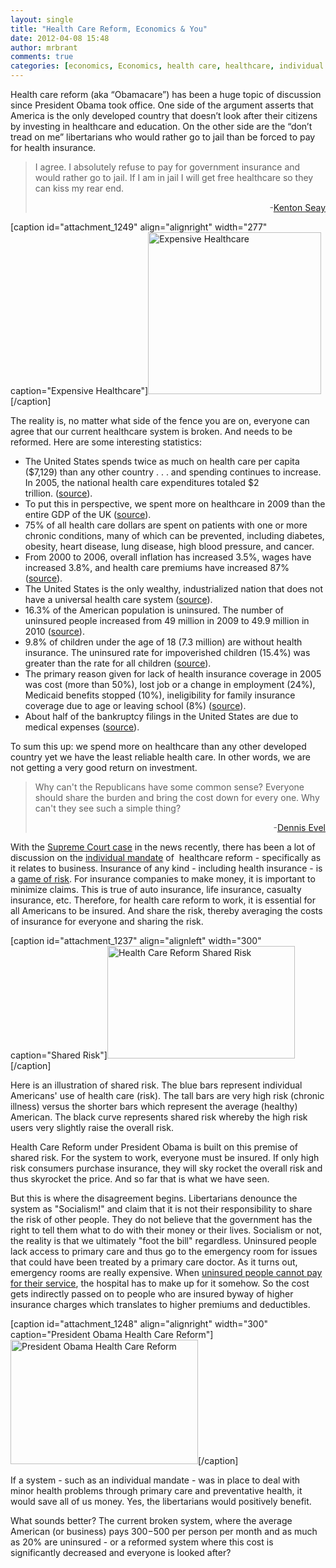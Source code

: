 ```yaml
---
layout: single
title: "Health Care Reform, Economics & You"
date: 2012-04-08 15:48
author: mrbrant
comments: true
categories: [economics, Economics, health care, healthcare, individual mandate, Obama, Obamacare, Politics, reform, risk, shared risk, supreme court]
---
```

Health care reform (aka “Obamacare”) has been a huge topic of discussion since President Obama took office. One side of the argument asserts that America is the only developed country that doesn’t look after their citizens by investing in healthcare and education. On the other side are the “don’t tread on me” libertarians who would rather go to jail than be forced to pay for health insurance.
<blockquote>I agree. I absolutely refuse to pay for government insurance and would rather go to jail. If I am in jail I will get free healthcare so they can kiss my rear end.
<p align="right">-<a href="http://www.businessweek.com/articles/2012-04-05/obamacare-can-live-even-if-the-mandate-dies">Kenton Seay</a></p>
</blockquote>
[caption id="attachment_1249" align="alignright" width="277" caption="Expensive Healthcare"]<img class=" wp-image-1249 " title="Expensive Healthcare" src="http://michaelbrant.com/wp-content/uploads/2012/04/photodune-749834-pills-xs.jpg" alt="Expensive Healthcare" width="277" height="259" />[/caption]

The reality is, no matter what side of the fence you are on, everyone can agree that our current healthcare system is broken. And needs to be reformed. Here are some interesting statistics:
<ul>
	<li>The United States spends twice as much on health care per capita ($7,129) than any other country . . . and spending continues to increase. In 2005, the national health care expenditures totaled $2 trillion. (<a href="http://www.kaiseredu.org/Issue-Modules/US-Health-Care-Costs/Background-Brief.aspx">source</a>).</li>
	<li>To put this in perspective, we spent more on healthcare in 2009 than the entire GDP of the UK (<a href="http://swampland.time.com/2010/02/04/the-unsustainable-u-s-health-care-system/">source</a>).</li>
	<li>75% of all health care dollars are spent on patients with one or more chronic conditions, many of which can be prevented, including diabetes, obesity, heart disease, lung disease, high blood pressure, and cancer.</li>
	<li>From 2000 to 2006, overall inflation has increased 3.5%, wages have increased 3.8%, and health care premiums have increased 87% (<a href="http://www.businessinsider.com/depressing-facts-about-healthcare-system-2011-6#in-the-past-decade-insurance-premiums-have-increased-three-times-as-fast-as-wages-4">source</a>).</li>
	<li>The United States is the only wealthy, industrialized nation that does not have a universal health care system (<a href="http://www.healthpaconline.net/health-care-statistics-in-the-united-states.htm">source</a>).</li>
	<li>16.3% of the American population is uninsured. The number of uninsured people increased from 49 million in 2009 to 49.9 million in 2010 (<a href="http://www.census.gov/hhes/www/hlthins/data/incpovhlth/2010/highlights.html">source</a>).</li>
	<li>9.8% of children under the age of 18 (7.3 million) are without health insurance. The uninsured rate for impoverished children (15.4%) was greater than the rate for all children (<a href="http://www.census.gov/hhes/www/hlthins/data/incpovhlth/2010/highlights.html">source</a>).</li>
	<li>The primary reason given for lack of health insurance coverage in 2005 was cost (more than 50%), lost job or a change in employment (24%), Medicaid benefits stopped (10%), ineligibility for family insurance coverage due to age or leaving school (8%) (<a href="http://www.healthpaconline.net/health-care-statistics-in-the-united-states.htm">source</a>).</li>
	<li>About half of the bankruptcy filings in the United States are due to medical expenses (<a href="http://articles.cnn.com/2009-06-05/health/bankruptcy.medical.bills_1_medical-bills-bankruptcies-health-insurance?_s=PM:HEALTH">source</a>).</li>
</ul>
To sum this up: we spend more on healthcare than any other developed country yet we have the least reliable health care. In other words, we are not getting a very good return on investment.
<blockquote>Why can't the Republicans have some common sense? Everyone should share the burden and bring the cost down for every one. Why can't they see such a simple thing?
<p align="right">-<a href="http://www.businessweek.com/articles/2012-04-05/obamacare-can-live-even-if-the-mandate-dies">Dennis Evel</a></p>
</blockquote>
With the <a href="http://www.politico.com/news/stories/0412/74912.html">Supreme Court case</a> in the news recently, there has been a lot of discussion on the <a href="http://www.huffingtonpost.com/2012/04/01/obama-individual-mandate_n_1394705.html">individual mandate</a> of  healthcare reform - specifically as it relates to business. Insurance of any kind - including health insurance - is a <a href="http://tlc.howstuffworks.com/family/health-insurance.htm">game of risk</a>. For insurance companies to make money, it is important to minimize claims. This is true of auto insurance, life insurance, casualty insurance, etc. Therefore, for health care reform to work, it is essential for all Americans to be insured. And share the risk, thereby averaging the costs of insurance for everyone and sharing the risk.

[caption id="attachment_1237" align="alignleft" width="300" caption="Shared Risk"]<a href="http://michaelbrant.com/wp-content/uploads/2012/04/Shared-Risk.jpg"><img class="size-medium wp-image-1237 " title="Health Care Reform Shared Risk" src="http://michaelbrant.com/wp-content/uploads/2012/04/Shared-Risk-620x372.jpg" alt="Health Care Reform Shared Risk" width="300" height="180" /></a>[/caption]

Here is an illustration of shared risk. The blue bars represent individual Americans' use of health care (risk). The tall bars are very high risk (chronic illness) versus the shorter bars which represent the average (healthy) American. The black curve represents shared risk whereby the high risk users very slightly raise the overall risk.

Health Care Reform under President Obama is built on this premise of shared risk. For the system to work, everyone must be insured. If only high risk consumers purchase insurance, they will sky rocket the overall risk and thus skyrocket the price. And so far that is what we have seen.

But this is where the disagreement begins. Libertarians denounce the system as "Socialism!" and claim that it is not their responsibility to share the risk of other people. They do not believe that the government has the right to tell them what to do with their money or their lives. Socialism or not, the reality is that we ultimately "foot the bill" regardless. Uninsured people lack access to primary care and thus go to the emergency room for issues that could have been treated by a primary care doctor. As it turns out, emergency rooms are really expensive. When <a href="http://www.nytimes.com/2008/12/09/business/09emergency.html?pagewanted=all">uninsured people cannot pay for their service</a>, the hospital has to make up for it somehow. So the cost gets indirectly passed on to people who are insured byway of higher insurance charges which translates to higher premiums and deductibles.

[caption id="attachment_1248" align="alignright" width="300" caption="President Obama Health Care Reform"]<img class="size-medium wp-image-1248" title="President Obama Health Care Reform" src="http://michaelbrant.com/wp-content/uploads/2012/04/p073111ps-0687-620x413.jpg" alt="President Obama Health Care Reform" width="300" height="199" />[/caption]

If a system - such as an individual mandate - was in place to deal with minor health problems through primary care and preventative health, it would save all of us money. Yes, the libertarians would positively benefit.

What sounds better? The current broken system, where the average American (or business) pays $300-$500 per person per month and as much as 20% are uninsured - or a reformed system where this cost is significantly decreased and everyone is looked after?
